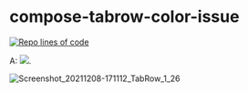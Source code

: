 # compose-tabrow-color-issue

[![Repo lines of code](https://img.shields.io/github/languages/code-size/voprokudin/compose-tabrow-color-issue)](https://github.com/voprokudin/compose-tabrow-color-issue)

A: [![](https://tokei.rs/b1/github/voprokudin/compose-tabrow-color-issue)](https://github.com/voprokudin/compose-tabrow-color-issue).

![Screenshot_20211208-171112_TabRow_1_26](https://user-images.githubusercontent.com/47034849/145233446-9def752b-5946-46e0-97db-1eae9991d6da.jpeg)
